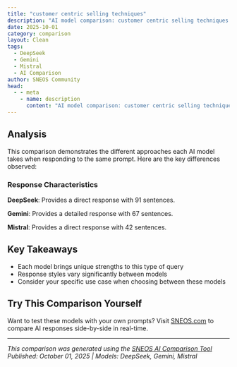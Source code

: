 ```yaml
---
title: "customer centric selling techniques"
description: "AI model comparison: customer centric selling techniques..."
date: 2025-10-01
category: comparison
layout: Clean
tags:
  - DeepSeek
  - Gemini
  - Mistral
  - AI Comparison
author: SNEOS Community
head:
  - - meta
    - name: description
      content: "AI model comparison: customer centric selling techniques..."
---
```


<ChatComparison
  title="customer centric selling techniques"
  prompt="customer centric selling techniques"
  :responses='{
    "DeepSeek": "Of course. Customer-centric selling is a philosophy and methodology that flips the traditional sales script. Instead of pushing a product, you focus on understanding and solving the customer\u0027s unique problems and achieving their desired outcomes.\n\nThe core principle is simple: **Shift from \u0022What can I sell you?\u0022 to \u0022How can I help you succeed?\u0022**\n\nHere is a comprehensive breakdown of customer-centric selling techniques, from mindset to practical execution.\n\n---\n\n### The Core Mindset Shift\n\n| Traditional Selling | Customer-Centric Selling |\n| :--- | :--- |\n| Product-Focused: \u0022Here\u0027s what it does.\u0022 | Customer-Focused: \u0022Here\u0027s how it solves your problem.\u0022 |\n| Transactional: Goal is to close the deal. | Relational: Goal is to build trust and create value. |\n| Talking \u0026 Pitching: Salesperson does most of the talking. | Listening \u0026 Questioning: Salesperson does most of the listening. |\n| Assumptive: Assumes the customer\u0027s needs. | Curious: Discovers the customer\u0027s explicit and implicit needs. |\n| Handles Objections: Sees objections as barriers to overcome. | Uncovers Concerns: Sees objections as valuable information to explore. |\n\n---\n\n### Key Techniques \u0026 The Customer-Centric Sales Process\n\n#### **Phase 1: Preparation \u0026 Prospecting**\n\n1.  **Research-Based Prospecting:** Don\u0027t make cold calls. Make *informed* calls.\n    *   **Technique:** Use LinkedIn, company websites, and industry news to understand the prospect\u0027s role, company challenges, and recent events. Your initial outreach should reference this.\n    *   **Example:** Instead of \u0022Hi, I sell CRM software,\u0022 try \u0022Hi [Name], I saw your company recently expanded its sales team. I\u0027ve helped similar B2B companies streamline their onboarding process, and I have a few ideas that might be relevant.\u0022\n\n#### **Phase 2: The Discovery Call (The Most Critical Phase)**\n\nThis is where you truly become customer-centric. Your goal is to be a consultant, not a salesperson.\n\n2.  **Asking Powerful, Open-Ended Questions:**\n    *   **Goal-Oriented:** \u0022What are your key business objectives for this quarter?\u0022 \u0022What would success look like in this area?\u0022\n    *   **Problem-Focused:** \u0022What is the biggest challenge your team is facing with [relevant process]?\u0022 \u0022What have you tried so far to solve this?\u0022\n    *   **Impact-Oriented:** \u0022What is the cost of *not* solving this problem?\u0022 \u0022How does this issue affect your team\u0027s morale/productivity?\u0022\n    *   **Exploratory:** \u0022Can you tell me more about that?\u0022 \u0022What else should I know?\u0022\n\n3.  **Active Listening \u0026 Note-Taking:**\n    *   **Technique:** Listen not just for the words, but for the emotion and the underlying challenge. Take detailed notes and **repeat back what you heard** to confirm understanding.\n    *   **Phrase:** \u0022So, if I\u0027m understanding correctly, the main issue is X, which is causing Y, and your primary goal is to achieve Z. Did I get that right?\u0022\n\n4.  **Identifying the \u0022Why Now?\u0022:**\n    *   **Technique:** Understand their urgency. A problem without a timeline is just a conversation. Ask: \u0022What has changed that made you look into this now?\u0022\n\n#### **Phase 3: The Solution \u0026 Presentation**\n\n5.  **Tailored Value Proposition:**\n    *   **Technique:** Structure your presentation/demo *exclusively* around the problems and goals the customer revealed during discovery.\n    *   **Phrase:** \u0022During our conversation, you mentioned that [Specific Pain Point] was a major hurdle. Let me show you specifically how our solution addresses that.\u0022\n    *   **Avoid:** The \u0022kitchen sink\u0022 demo where you show every feature. Only show what is relevant to *them*.\n\n6.  **Focus on Benefits, Not Just Features:**\n    *   **Feature:** \u0022Our platform has a 24/7 chat support function.\u0022\n    *   **Benefit:** \u0022This means your customers will get instant answers to their questions, which will **increase their satisfaction and reduce the burden on your support team**, something you said was a key priority.\u0022\n\n#### **Phase 4: Handling Concerns \u0026 Objections**\n\n7.  **Uncover the Root Cause:**\n    *   **Technique:** Treat objections as a request for more information. Don\u0027t just answer the surface-level objection; explore it.\n    *   **Phrase:** \u0022That\u0027s a great question. To make sure I address your real concern, can you help me understand what\u0027s behind the question about price?\u0022 or \u0022What part of the implementation process are you most concerned about?\u0022\n\n#### **Phase 5: Closing \u0026 Onboarding**\n\n8.  **Collaborative Closing:**\n    *   **Technique:** The close should feel like a natural next step, not a high-pressure tactic.\n    *   **Phrase:** \u0022Based on everything we\u0027ve discussed, it seems like this solution can help you achieve [Customer\u0027s Goal]. What do you see as the logical next step?\u0022 or \u0022We\u0027ve outlined the plan to solve [Problem A] and [Problem B]. Are you ready to move forward?\u0022\n\n9.  **Onboarding as Part of the Sale:**\n    *   A customer-centric seller stays involved to ensure a smooth implementation. Your success is tied to their success, which paves the way for renewal and expansion.\n\n---\n\n### Powerful Frameworks to Guide You\n\n*   **SPIN Selling:** A classic framework that perfectly aligns with customer-centricity.\n    *   **S**ituation: Understand their current context.\n    *   **P**roblem: Identify their specific challenges and pains.\n    *   **I**mplication: Explore the consequences and costs of those problems.\n    *   **N**eed-payoff: Help them visualize the positive benefits of a solution.\n\n*   **The Challenger Sale:** This model suggests teaching the customer something new about their business and providing a unique perspective on their problems, which builds immense credibility.\n\n*   **MEDDIC:** A more complex, B2B qualification methodology that forces you to be customer-centric.\n    *   **M**etrics: What is the financial impact of the solution?\n    *   **E**conomic Buyer: Who holds the budget?\n    *   **D**ecision Criteria: How will they make their decision?\n    *   **D**ecision Process: What is their formal process?\n    *   **I**dentify Pain: What is the core business pain?\n    *   **C**hampion: Who is your internal advocate?\n\n### Benefits of Customer-Centric Selling\n\n*   **Builds Trust and Credibility:** You are seen as a trusted advisor.\n*   **Higher Win Rates:** Solutions are tailored to exact needs.\n*   **Larger Deal Sizes:** By uncovering the true cost of the problem, you can justify a higher price.\n*   **Shorter Sales Cycles:** When you solve a pressing \u0022Why Now?\u0022 problem, urgency is inherent.\n*   **Increased Customer Loyalty \u0026 Retention:** Customers feel understood and valued, not sold to.\n*   **More Referrals:** Happy, successful customers become your best advocates.\n\n**In summary, customer-centric selling isn\u0027t a single trick; it\u0027s a fundamental shift in your approach. It requires empathy, curiosity, and the discipline to always put the customer\u0027s success ahead of your own quota.** The sale becomes a natural byproduct of you providing immense value.",
    "Gemini": "Customer-centric selling techniques focus on understanding and addressing the individual needs, challenges, and goals of each customer, rather than simply pushing a product or service. It\u0027s about building relationships and becoming a trusted advisor. Here\u0027s a breakdown of key techniques:\n\n**1. Understanding the Customer:**\n\n*   **Active Listening:**\n    *   **Focus:** Pay undivided attention, both verbally and non-verbally. Show genuine interest in what the customer is saying.\n    *   **Techniques:**\n        *   **Summarize and Paraphrase:**  \u0022So, if I understand correctly, you\u0027re looking for a solution that will help you streamline your customer onboarding process?\u0022\n        *   **Ask Clarifying Questions:** \u0022Can you tell me more about the specific challenges you\u0027re facing with your current system?\u0022\n        *   **Use Empathetic Statements:** \u0022I understand how frustrating that must be.\u0022\n*   **Asking Open-Ended Questions:**\n    *   **Focus:** Encourage the customer to elaborate and share more information.  Avoid questions that can be answered with a simple \u0022yes\u0022 or \u0022no.\u0022\n    *   **Examples:**\n        *   \u0022What are your biggest priorities for this upcoming quarter?\u0022\n        *   \u0022What are some of the key challenges you\u0027re hoping to overcome?\u0022\n        *   \u0022What does success look like for you in this area?\u0022\n*   **Research and Preparation:**\n    *   **Focus:** Learn about the customer\u0027s company, industry, role, and past interactions (if any) before engaging with them.\n    *   **Resources:**\n        *   Company website and blog\n        *   LinkedIn profiles\n        *   Industry news and reports\n        *   CRM data (if available)\n*   **Identify Pain Points:**\n    *   **Focus:**  Uncover the specific problems or frustrations the customer is experiencing.  This is crucial for tailoring your solution to their needs.\n    *   **Questions to ask:**\n        *   \u0022What\u0027s keeping you up at night?\u0022\n        *   \u0022What are the biggest roadblocks to achieving your goals?\u0022\n        *   \u0022What processes are currently inefficient or costly?\u0022\n*   **Understanding Goals and Objectives:**\n    *   **Focus:**  Beyond pain points, understand what the customer is striving to achieve.  How can your solution help them reach their aspirations?\n    *   **Questions to ask:**\n        *   \u0022What are your long-term strategic objectives?\u0022\n        *   \u0022What are you hoping to achieve with this investment?\u0022\n        *   \u0022How will you measure the success of this initiative?\u0022\n\n**2. Tailoring the Solution:**\n\n*   **Focus on Value, Not Just Features:**\n    *   **Focus:**  Instead of simply listing product features, explain how those features will directly benefit the customer and address their specific needs.\n    *   **Example:**  Instead of \u0022Our software has advanced reporting capabilities,\u0022 say \u0022Our advanced reporting capabilities will give you real-time insights into your key performance indicators, allowing you to make data-driven decisions and improve your overall efficiency.\u0022\n*   **Customization and Personalization:**\n    *   **Focus:**  Adapt your approach, communication style, and solution to the individual customer\u0027s preferences and requirements.\n    *   **Techniques:**\n        *   Use their name and refer to specific details they\u0027ve shared.\n        *   Offer flexible pricing or service options to meet their budget.\n        *   Tailor your presentation or demo to highlight the most relevant aspects of your solution.\n*   **Address Concerns and Objections:**\n    *   **Focus:**  Don\u0027t avoid objections; address them head-on with empathy and understanding.\n    *   **Techniques:**\n        *   **Acknowledge the objection:** \u0022I understand your concern about the implementation timeline.\u0022\n        *   **Provide evidence or reassurance:** \u0022Based on our experience with similar clients, we\u0027re confident we can complete the implementation within the agreed-upon timeframe.  We\u0027ll also provide ongoing support to ensure a smooth transition.\u0022\n        *   **Offer alternative solutions:**  \u0022If the implementation timeline is a major concern, we can explore a phased approach that allows you to start seeing results sooner.\u0022\n\n**3. Building Trust and Relationships:**\n\n*   **Authenticity and Transparency:**\n    *   **Focus:** Be genuine, honest, and upfront in your interactions.  Don\u0027t make promises you can\u0027t keep.\n*   **Providing Value Beyond the Sale:**\n    *   **Focus:**  Offer helpful resources, insights, and support even if the customer doesn\u0027t immediately purchase your product or service.\n    *   **Examples:**\n        *   Share relevant articles or industry reports.\n        *   Invite them to webinars or training events.\n        *   Offer a free consultation or assessment.\n*   **Follow-Up and Communication:**\n    *   **Focus:**  Maintain consistent communication and follow up promptly with customers after each interaction.\n    *   **Techniques:**\n        *   Send thank-you notes or emails.\n        *   Check in periodically to see how they\u0027re doing.\n        *   Provide updates on relevant product developments or industry trends.\n*   **Be a Trusted Advisor:**\n    *   **Focus:**  Position yourself as a knowledgeable and reliable resource who can help the customer achieve their goals, even if it means recommending a solution that isn\u0027t your own.\n*   **Long-Term Relationship Building:**\n    *   **Focus:** Customer-centric selling is not about quick wins; it\u0027s about building enduring relationships that drive long-term value for both the customer and your business.\n\n**Key Principles of Customer-Centric Selling:**\n\n*   **Empathy:** Understanding and sharing the feelings of the customer.\n*   **Honesty:** Being truthful and transparent in all interactions.\n*   **Relevance:** Focusing on the customer\u0027s specific needs and goals.\n*   **Value:** Providing tangible benefits that outweigh the cost.\n*   **Trust:** Building a strong foundation of confidence and reliability.\n\n**Benefits of Customer-Centric Selling:**\n\n*   Increased customer satisfaction and loyalty\n*   Higher sales conversion rates\n*   Improved customer retention\n*   Stronger brand reputation\n*   More referrals and positive word-of-mouth\n\n**How to Implement Customer-Centric Selling:**\n\n1.  **Training:** Train your sales team on the principles and techniques of customer-centric selling.\n2.  **CRM:** Utilize a CRM system to track customer interactions and preferences.\n3.  **Process:** Develop a sales process that emphasizes understanding the customer\u0027s needs.\n4.  **Feedback:** Regularly collect customer feedback to improve your approach.\n5.  **Culture:** Foster a company culture that prioritizes the customer experience.\n\nBy embracing these techniques, you can create a more positive and effective sales process that leads to happier customers, increased sales, and long-term business success. Remember that customer-centric selling is an ongoing journey, not a one-time event. Continuously strive to improve your understanding of your customers and adapt your approach to meet their evolving needs.\n",
    "Mistral": "Customer-centric selling is an approach that focuses on understanding and addressing the unique needs and challenges of each customer. Here are some techniques to help you implement customer-centric selling:\n\n1. **Active Listening**:\n   - Pay full attention to the customer and show you\u0027re listening.\n   - Avoid interrupting and respond thoughtfully.\n   - Ask clarifying questions to ensure understanding.\n\n2. **Ask Open-Ended Questions**:\n   - These are questions that can\u0027t be answered with a simple \u0022yes\u0022 or \u0022no.\u0022\n   - They encourage customers to share more about their needs, pain points, and goals.\n   - Examples: \u0022What are your biggest challenges with your current solution?\u0022 or \u0022What are you hoping to achieve with our product/service?\u0022\n\n3. **Understand Their Business**:\n   - Research the customer\u0027s industry, company, and role.\n   - Understand their business goals, challenges, and competitors.\n   - This knowledge helps you tailor your solutions to their specific needs.\n\n4. **Identify Pain Points**:\n   - Understand the customer\u0027s problems, frustrations, or areas of underperformance.\n   - Show how your product/service can address these pain points.\n\n5. **Provide Value**:\n   - clearly communicate the benefits of your product/service.\n   - Show how it solves their problems or improves their situation.\n   - Use case studies or success stories to demonstrate real-life results.\n\n6. **Collaborative Selling**:\n   - Work with the customer to find the best solution for their needs.\n   - Involve them in the selling process, seeking their input and feedback.\n\n7. **Personalize Your Approach**:\n   - Tailor your communication and sales pitch to each customer\u0027s unique situation.\n   - Consider their industry, role, preferences, and stage in the buying journey.\n\n8. **Follow Up Regularly**:\n   - Keep the conversation going even after the sale is made.\n   - Check in regularly to ensure the customer is satisfied and to address any new needs or concerns.\n\n9. **Measure Customer Satisfaction**:\n   - Regularly collect and analyze customer feedback.\n   - Use tools like Net Promoter Score (NPS) or Customer Satisfaction Score (CSAT) to track and improve customer satisfaction.\n\n10. **Continuously Improve**:\n   - Use customer feedback and market trends to continuously improve your product/service and sales approach.\n\n11. **Build Long-Term Relationships**:\n   - Focus on building rapport and trust.\n   - Be genuine, honest, and reliable in all your interactions.\n\n12. **Solve Problems, Don\u0027t Sell Products**:\n   - Focus on the solution and benefits you can provide, not just the features of your product/service.\n   - Always keep the customer\u0027s best interests in mind.\n\nBy implementing these techniques, you\u0027ll be well on your way to becoming a customer-centric sales professional."
  }'
  published-date="15:05"
/>

## Analysis

This comparison demonstrates the different approaches each AI model takes when responding to the same prompt. Here are the key differences observed:

### Response Characteristics

**DeepSeek**: Provides a direct response with 91 sentences. 

**Gemini**: Provides a detailed response with 67 sentences. 

**Mistral**: Provides a direct response with 42 sentences. 

## Key Takeaways

- Each model brings unique strengths to this type of query
- Response styles vary significantly between models
- Consider your specific use case when choosing between these models

## Try This Comparison Yourself

Want to test these models with your own prompts? Visit [SNEOS.com](https://sneos.com) to compare AI responses side-by-side in real-time.

---

*This comparison was generated using the [SNEOS AI Comparison Tool](https://sneos.com)*
*Published: October 01, 2025 | Models: DeepSeek, Gemini, Mistral*
